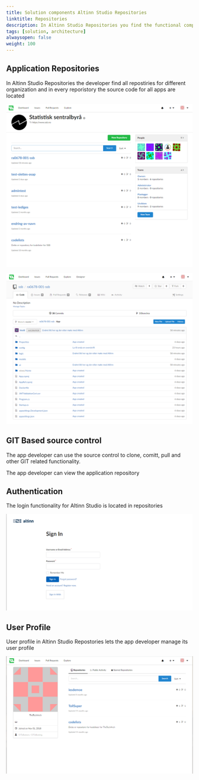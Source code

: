 ```yaml
---
title: Solution components Altinn Studio Repositories
linktitle: Repositories
description: In Altinn Studio Repositories you find the functional components related to source control and access management of the application developer
tags: [solution, architecture]
alwaysopen: false
weight: 100
---
```


## Application Repositories
In Altinn Studio Repositories the developer find all repostiries for different organization and in every reporistory the source code for all apps are located

![Repostiries](repositories.png)

![Repostirory](repository.png)

## GIT Based source control
The app developer can use the source control to clone, comitt, pull and other GIT related functionality. 

The app developer can view the application repository 

## Authentication
The login functionality for Altinn Studio is located in repositories

![Authentication](authentication.png)

## User Profile
User profile in Altinn Studio Repostories lets the app developer manage its user profile

![Profile](profile.png)